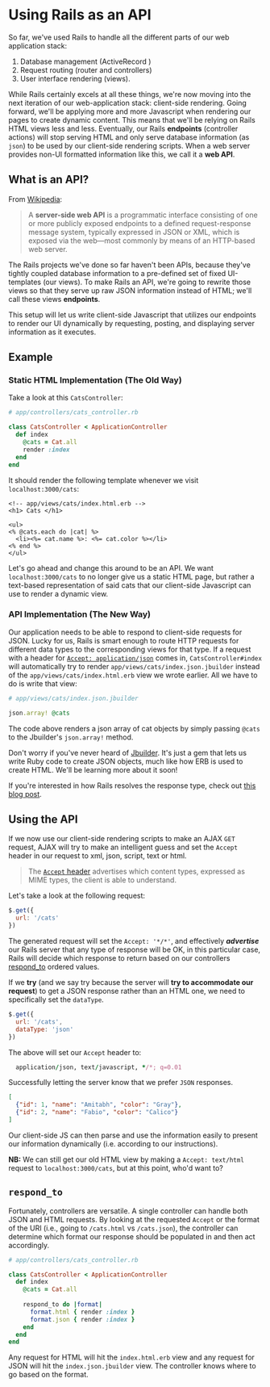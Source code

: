 # Using Rails as an API

So far, we've used Rails to handle all the different parts of our web
application stack:

1. Database management (ActiveRecord )
2. Request routing (router and controllers)
3. User interface rendering (views).

While Rails certainly excels at all these things, we're now moving into the next
iteration of our web-application stack: client-side rendering. Going forward,
we'll be applying more and more Javascript when rendering our pages to create
dynamic content. This means that we'll be relying on Rails HTML views less and
less. Eventually, our Rails **endpoints** (controller actions) will stop serving
HTML and only serve database information (as `json`) to be used by our client-side
rendering scripts. When a web server provides non-UI formatted information
like this, we call it a **web API**.

## What is an API?

From [Wikipedia][wiki]:  

> A **server-side web API** is a programmatic interface consisting of one or
> more publicly exposed endpoints to a defined request-response message system,
> typically expressed in JSON or XML, which is exposed via the web—most
> commonly by means of an HTTP-based web server.

The Rails projects we've done so far haven't been APIs, because they've tightly
coupled database information to a pre-defined set of fixed UI-templates (our
views). To make Rails an API, we're going to rewrite those views so that they
serve up raw JSON information instead of HTML; we'll call these views
**endpoints**.

This setup will let us write client-side Javascript that utilizes our endpoints
to render our UI dynamically by requesting, posting, and displaying server
information as it executes.

## Example

### Static HTML Implementation (The Old Way)

Take a look at this `CatsController`:

```ruby
# app/controllers/cats_controller.rb

class CatsController < ApplicationController
  def index
    @cats = Cat.all
    render :index
  end
end
```

It should render the following template whenever we visit `localhost:3000/cats`:

```erb
<!-- app/views/cats/index.html.erb -->
<h1> Cats </h1>

<ul>
<% @cats.each do |cat| %>
  <li><%= cat.name %>: <%= cat.color %></li>
<% end %>
</ul>
```

Let's go ahead and change this around to be an API. We want
`localhost:3000/cats` to no longer give us a static HTML page, but rather a
text-based representation of said cats that our client-side Javascript can use
to render a dynamic view.

<a id="api_impl"></a>
### API Implementation (The New Way)

Our application needs to be able to respond to client-side requests for JSON.
Lucky for us, Rails is smart enough to route HTTP requests for different data
types to the corresponding views for that type. If a request with a header for
[`Accept: application/json`][http-accept] comes in, `CatsController#index` will
automatically try to render `app/views/cats/index.json.jbuilder` instead of the
`app/views/cats/index.html.erb` view we wrote earlier. All we have to do is
write that view:

```ruby
# app/views/cats/index.json.jbuilder

json.array! @cats
```

The code above renders a json array of cat objects by simply passing `@cats` to
the Jbuilder's `json.array!` method.

Don't worry if you've never heard of [Jbuilder][jbuilder]. It's just a gem that
lets us write Ruby code to create JSON objects, much like how ERB is used to
create HTML. We'll be learning more about it soon!

If you're interested in how Rails resolves the response type, check out
[this blog post][blog].

[http-accept]: https://github.com/rails/rails/blob/master/actionpack/lib/action_controller/metal/mime_responds.rb#L35
[blog]: http://blog.bigbinary.com/2010/11/23/mime-type-resolution-in-rails.html
[jbuilder]: https://github.com/rails/jbuilder

## Using the API

If we now use our client-side rendering scripts to make an AJAX `GET` request, AJAX will try to make an intelligent guess and set the `Accept` header in our request to xml, json, script, text or html.

> The [`Accept` header][accept-header] advertises which content types, expressed as MIME types, the client is able to understand.

Let's take a look at the following request:

```js
$.get({
  url: '/cats'
})
```
The generated request will set the `Accept: '*/*'`, and effectively _**advertise**_ our Rails server that any type of response will be OK, in this particular case, Rails will decide which response to return based on our controllers [respond_to](#respond_to) ordered values.

If we **try** (and we say try because the server will **try to accommodate our request**) to get a JSON response rather than an HTML one, we need to specifically set the `dataType`.

```js
$.get({
  url: '/cats',
  dataType: 'json'
})
```
The above will set our `Accept` header to:
```ruby
  application/json, text/javascript, */*; q=0.01
```

Successfully letting the server know that we prefer `JSON` responses. 

```json
[
  {"id": 1, "name": "Amitabh", "color": "Gray"},
  {"id": 2, "name": "Fabio", "color": "Calico"}
]
```

Our client-side JS can then parse and use the information easily to present our
information dynamically (i.e. according to our instructions).

**NB:** We can still get our old HTML view by making a `Accept: text/html`
request to `localhost:3000/cats`, but at this point, who'd want to?

<a id="respond_to"></a>
## `respond_to`

Fortunately, controllers are versatile. A single controller can handle both JSON
and HTML requests. By looking at the requested `Accept` or the format of the
URI (i.e., going to `/cats.html` vs `/cats.json`), the controller can determine
which format our response should be populated in and then act accordingly.

```ruby
# app/controllers/cats_controller.rb

class CatsController < ApplicationController
  def index
    @cats = Cat.all
    
    respond_to do |format|
      format.html { render :index }
      format.json { render :index }
    end
  end
end
```

Any request for HTML will hit the `index.html.erb` view and any request for JSON
will hit the `index.json.jbuilder` view. The controller knows where to go based on
the format.

[wiki]: https://en.wikipedia.org/wiki/Web_API
[accept-header]: https://developer.mozilla.org/en-US/docs/Web/HTTP/Headers/Accept
